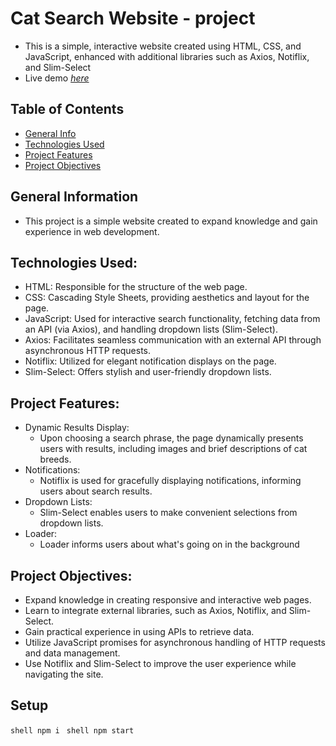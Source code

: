 # Cat Search Website - project
 -  This is a simple, interactive website created using HTML, CSS, and JavaScript, enhanced with additional libraries such as Axios, Notiflix, and Slim-Select
 - Live demo [_here_](https://pawelwiteckiwawrzyniak.github.io/cat-search-website-project/)
   
## Table of Contents
- [General Info](#general-information)
- [Technologies Used](#technologies-used)
- [Project Features](#project-features)
- [Project Objectives](#project-objectives)

## General Information
- This project is a simple website created to expand knowledge and gain experience in web development.
  
## Technologies Used:
- HTML: Responsible for the structure of the web page.
- CSS: Cascading Style Sheets, providing aesthetics and layout for the page.
- JavaScript: Used for interactive search functionality, fetching data from an API (via Axios), and handling dropdown lists (Slim-Select).
- Axios: Facilitates seamless communication with an external API through asynchronous HTTP requests.
- Notiflix: Utilized for elegant notification displays on the page.
- Slim-Select: Offers stylish and user-friendly dropdown lists.

## Project Features:
- Dynamic Results Display:
  - Upon choosing a search phrase, the page dynamically presents users with results, including images and brief descriptions of cat breeds.
- Notifications:
  - Notiflix is used for gracefully displaying notifications, informing users about search results.
- Dropdown Lists:
  - Slim-Select enables users to make convenient selections from dropdown lists.
- Loader:
  - Loader informs users about what's going on in the background 
  
## Project Objectives:
- Expand knowledge in creating responsive and interactive web pages.
- Learn to integrate external libraries, such as Axios, Notiflix, and Slim-Select.
- Gain practical experience in using APIs to retrieve data.
- Utilize JavaScript promises for asynchronous handling of HTTP requests and data management.
- Use Notiflix and Slim-Select to improve the user experience while navigating the site.

## Setup
``shell
npm i ``
``shell
npm start
``
